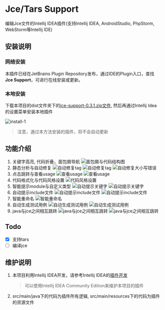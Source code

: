 # Jce/Tars Support

编辑Jce文件的Intellij IDEA插件(支持Intellij IDEA, AndroidStudio, PhpStorm, WebStorm等Intellij IDE)

## 安装说明

### 网络安装

本插件已经在JetBrains Plugin Repository发布，通过IDE的Plugin入口，查找**Jce Support**，可进行在线安装或更新。

### 本地安装

下载本项目的dist文件夹下的[jce-support-0.3.1.zip文件](dist/jce-support-0.3.1.zip), 然后再通过Intellij Idea的设置菜单安装本地插件

![install-1](imgs/install-1.png)

> 注意，通过本方法安装的插件，将不会自动更新

## 功能介绍

1. 关键字高亮, 代码折叠，面包屑导航
    ![面包屑与代码结构图](imgs/structure-breadcrumb.png)
2. 静态分析与自动修复
    ![自动修复tag](imgs/自动修复.png)
    ![自动修复tag](imgs/自动修复tag顺序.gif)
    ![自动修复大小写错误](imgs/自动修复大小写错误与分号.gif)
3. 点击跳转与查看usage
    ![查看usage](imgs/解析引用处.png)
    ![查看usage](imgs/show-usage.gif)
4. 代码格式化与代码风格设置
    ![代码风格设置](imgs/code-style.png)
5. 智能提示module与自定义类型
    ![自动提示关键字](imgs/自动提示类型.png)
    ![自动提示关键字](imgs/自动提示关键字与类型.gif)
6. 自动提示include文件
    ![自动提示include文件](imgs/自动提示include.png)
    ![自动提示include文件](imgs/自动提示include文件.gif)
7. 智能重命名
    ![智能重命名](imgs/代码重构.gif)
8. 自动生成测试用例
    ![自动生成测试用例](imgs/自动生成测试用例.png)
    ![自动生成测试用例](imgs/自动生成测试用例.gif)
9. java与jce之间相互跳转
    ![java与jce之间相互跳转](imgs/jce与java相互跳转.png)
    ![java与jce之间相互跳转](imgs/java与jce之间相互跳转.gif)

## Todo

- [x] 支持tars
- [ ] 编译jce

## 维护说明

1. 本项目利用Intellij IDEA开发，请参考Intellij IDEA的[插件开发](http://www.jetbrains.org/intellij/sdk/docs/basics/getting_started.html)
   > 可以使用Intellij IDEA Community Edition来维护本项目的插件
2. src/main/java下的代码为插件所有逻辑, src/main/resources下的代码为插件的资源文件
